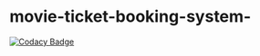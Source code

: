 # movie-ticket-booking-system-
[![Codacy Badge](https://api.codacy.com/project/badge/Grade/9849236590954bcb96b6e73475ca6e9c)](https://app.codacy.com/gh/gayathri8910/movie-ticket-booking-system-?utm_source=github.com&utm_medium=referral&utm_content=gayathri8910/movie-ticket-booking-system-&utm_campaign=Badge_Grade_Settings)